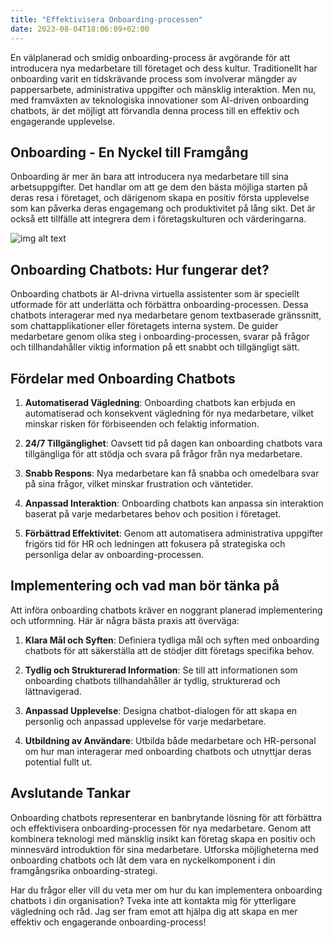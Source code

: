 ```yaml
---
title: "Effektivisera Onboarding-processen"
date: 2023-08-04T18:06:09+02:00
---
```


En välplanerad och smidig onboarding-process är avgörande för att introducera nya medarbetare till företaget och dess kultur. Traditionellt har onboarding varit en tidskrävande process som involverar mängder av pappersarbete, administrativa uppgifter och mänsklig interaktion. Men nu, med framväxten av teknologiska innovationer som AI-driven onboarding chatbots, är det möjligt att förvandla denna process till en effektiv och engagerande upplevelse.

## Onboarding - En Nyckel till Framgång

Onboarding är mer än bara att introducera nya medarbetare till sina arbetsuppgifter. Det handlar om att ge dem den bästa möjliga starten på deras resa i företaget, och därigenom skapa en positiv första upplevelse som kan påverka deras engagemang och produktivitet på lång sikt. Det är också ett tillfälle att integrera dem i företagskulturen och värderingarna.


![img alt text](/images/onboarding.jpg)

## Onboarding Chatbots: Hur fungerar det?

Onboarding chatbots är AI-drivna virtuella assistenter som är speciellt utformade för att underlätta och förbättra onboarding-processen. Dessa chatbots interagerar med nya medarbetare genom textbaserade gränssnitt, som chattapplikationer eller företagets interna system. De guider medarbetare genom olika steg i onboarding-processen, svarar på frågor och tillhandahåller viktig information på ett snabbt och tillgängligt sätt.

## Fördelar med Onboarding Chatbots

1. **Automatiserad Vägledning**: Onboarding chatbots kan erbjuda en automatiserad och konsekvent vägledning för nya medarbetare, vilket minskar risken för förbiseenden och felaktig information.

2. **24/7 Tillgänglighet**: Oavsett tid på dagen kan onboarding chatbots vara tillgängliga för att stödja och svara på frågor från nya medarbetare.

 3. **Snabb Respons**: Nya medarbetare kan få snabba och omedelbara svar på sina frågor, vilket minskar frustration och väntetider.

 4. **Anpassad Interaktion**: Onboarding chatbots kan anpassa sin interaktion baserat på varje medarbetares behov och position i företaget.

5. **Förbättrad Effektivitet**: Genom att automatisera administrativa uppgifter frigörs tid för HR och ledningen att fokusera på strategiska och personliga delar av onboarding-processen.

## Implementering och vad man bör tänka på

Att införa onboarding chatbots kräver en noggrant planerad implementering och utformning. Här är några bästa praxis att överväga:

1. **Klara Mål och Syften**: Definiera tydliga mål och syften med onboarding chatbots för att säkerställa att de stödjer ditt företags specifika behov.

2. **Tydlig och Strukturerad Information**: Se till att informationen som onboarding chatbots tillhandahåller är tydlig, strukturerad och lättnavigerad.

3. **Anpassad Upplevelse**: Designa chatbot-dialogen för att skapa en personlig och anpassad upplevelse för varje medarbetare.

4. **Utbildning av Användare**: Utbilda både medarbetare och HR-personal om hur man interagerar med onboarding chatbots och utnyttjar deras potential fullt ut.

## Avslutande Tankar

Onboarding chatbots representerar en banbrytande lösning för att förbättra och effektivisera onboarding-processen för nya medarbetare. Genom att kombinera teknologi med mänsklig insikt kan företag skapa en positiv och minnesvärd introduktion för sina medarbetare. Utforska möjligheterna med onboarding chatbots och låt dem vara en nyckelkomponent i din framgångsrika onboarding-strategi.

Har du frågor eller vill du veta mer om hur du kan implementera onboarding chatbots i din organisation? Tveka inte att kontakta mig för ytterligare vägledning och råd. Jag ser fram emot att hjälpa dig att skapa en mer effektiv och engagerande onboarding-process!